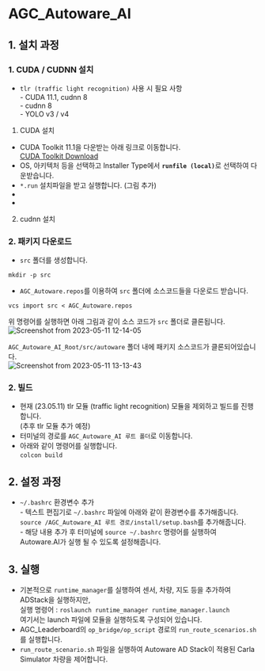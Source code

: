 # AGC_Autoware_AI  
## <b>1. 설치 과정</b>
### <b>1. CUDA / CUDNN 설치</b>  
- `tlr (traffic light recognition)` 사용 시 필요 사항  
<t> - CUDA 11.1, cudnn 8  
<t> - cudnn 8  
<t> - YOLO v3 / v4
1. CUDA 설치  
- CUDA Toolkit 11.1을 다운받는 아래 링크로 이동합니다.  
[CUDA Toolkit Download](`https://developer.nvidia.com/cuda-11.1.0-download-archive`)
- OS, 아키텍처 등을 선택하고 Installer Type에서 <b>`runfile (local)`</b>로 선택하여 다운받습니다.  
- `*.run` 설치파일을 받고 실행합니다.  (그림 추가)
- 
- 


2. cudnn 설치

### <b>2. 패키지 다운로드</b>
- `src` 폴더를 생성합니다.  
```shell
mkdir -p src
```
- `AGC_Autoware.repos`를 이용하여 `src` 폴더에  소스코드들을 다운로드 받습니다.  
```shell
vcs import src < AGC_Autoware.repos
```  
위 명령어를 실행하면 아래 그림과 같이 소스 코드가 `src` 폴더로 클론됩니다.  
![Screenshot from 2023-05-11 12-14-05](https://github.com/jswoo0615/AGC_Packages/assets/128343128/8cfe5af8-e956-4f9b-9a1c-b039b9a5e948)

`AGC_Autoware_AI_Root/src/autoware` 폴더 내에 패키지 소스코드가 클론되어있습니다.  
![Screenshot from 2023-05-11 13-13-43](https://github.com/jswoo0615/AGC_Packages/assets/128343128/791264d0-885c-4969-b473-94a20cdc2738)


### <b>2. 빌드</b>
- 현재 (23.05.11) tlr 모듈 (traffic light recognition) 모듈을 제외하고 빌드를 진행합니다.  
  (추후 tlr 모듈 추가 예정)
- 터미널의 경로를 `AGC_Autoware_AI 루트 폴더`로 이동합니다.  
- 아래와 같이 명령어를 실행합니다.  
`colcon build`

## <b>2. 설정 과정</b>
- `~/.bashrc` 환경변수 추가  
<t> - 텍스트 편집기로 `~/.bashrc` 파일에 아래와 같이 환경변수를 추가해줍니다.  
<t> `source /AGC_Autoware_AI 루트 경로/install/setup.bash`를 추가해줍니다.  
<t> - 해당 내용 추가 후 터미널에 `source ~/.bashrc` 명령어를 실행하여 Autoware.AI가 실행 될 수 있도록 설정해줍니다.  

## <b>3. 실행</b>
- 기본적으로 `runtime_manager`를 실행하여 센서, 차량, 지도 등을 추가하여 ADStack을 실행하지만,  
<t> 실행 명령어 : `roslaunch runtime_manager runtime_manager.launch`  
<t> 여기서는 launch 파일에 모듈을 실행하도록 구성되어 있습니다.  
- AGC_Leaderboard의 `op_bridge/op_script` 경로의 `run_route_scenarios.sh`를 실행합니다.  
- `run_route_scenario.sh` 파일을 실행하여 Autoware AD Stack이 적용된 Carla Simulator 차량을 제어합니다.